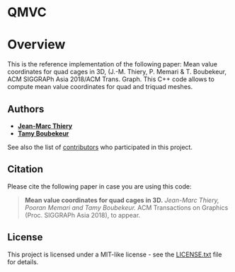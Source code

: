 # QMVC

# Overview
This is the reference implementation of the following paper: Mean value coordinates for quad cages in 3D,  (J.-M. Thiery, P. Memari &amp; T. Boubekeur, ACM SIGGRAPh Asia 2018/ACM Trans. Graph.
This C++ code allows to compute mean value coordinates for quad and triquad meshes. 

## Authors

* [**Jean-Marc Thiery**](https://www.telecom-paristech.fr/~thiery/) 
* [**Tamy Boubekeur**](https://www.telecom-paristech.fr/~boubek)

See also the list of [contributors](https://github.com/superboubek/QMVC/contributors) who participated in this project.

## Citation

Please cite the following paper in case you are using this code:
>**Mean value coordinates for quad cages in 3D.** *Jean-Marc Thiery, Pooran Memari and Tamy Boubekeur.* ACM Transactions on Graphics (Proc. SIGGRAPh Asia 2018), to appear.

## License

This project is licensed under a MIT-like license - see the [LICENSE.txt](LICENSE.txt) file for details.
